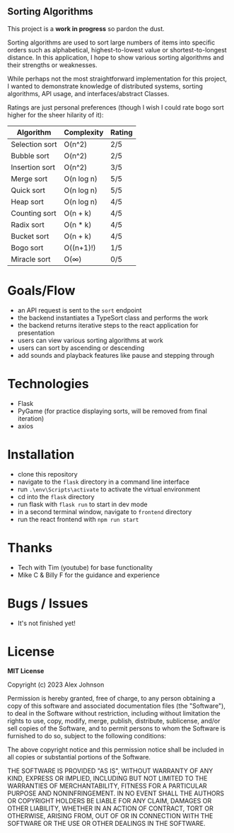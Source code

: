 ## Sorting Algorithms
This project is a **work in progress** so pardon the dust.

Sorting algorithms are used to sort large numbers of items into specific orders such as alphabetical, highest-to-lowest value or shortest-to-longest distance. In this application, I hope to show various sorting algorithms and their strengths or weaknesses. 

While perhaps not the most straightforward implementation for this project, I wanted to demonstrate knowledge of distributed systems, sorting algorithms, API usage, and interfaces/abstract Classes.

Ratings are just personal preferences (though I wish I could rate bogo sort higher for the sheer hilarity of it):

| Algorithm       | Complexity     | Rating      |
|-----------------|---------------|--------------|
| Selection sort  | O(n^2)        | 2/5          |
| Bubble sort     | O(n^2)        | 2/5          |
| Insertion sort  | O(n^2)        | 3/5          |
| Merge sort      | O(n log n)    | 5/5          |
| Quick sort      | O(n log n)    | 5/5          |
| Heap sort       | O(n log n)    | 4/5          |
| Counting sort   | O(n + k)      | 4/5          |
| Radix sort      | O(n * k)      | 4/5          |
| Bucket sort     | O(n + k)      | 4/5          |
| Bogo sort       | O((n+1)!)     | 1/5          |
| Miracle sort    | O(∞)          | 0/5          |



# Goals/Flow
  * an API request is sent to the `sort` endpoint
  * the backend instantiates a TypeSort class and performs the work
  * the backend returns iterative steps to the react application for presentation
  * users can view various sorting algorithms at work
  * users can sort by ascending or descending
  * add sounds and playback features like pause and stepping through

# Technologies
* Flask 
* PyGame (for practice displaying sorts, will be removed from final iteration)
* axios

# Installation
* clone this repository
* navigate to the `flask` directory in a command line interface
* run `.\env\Scripts\activate` to activate the virtual environment
* cd into the `flask` directory
* run flask with `flask run` to start in dev mode
* in a second terminal window, navigate to `frontend` directory
* run the react frontend with `npm run start`

# Thanks
* Tech with Tim (youtube) for base functionality
* Mike C & Billy F for the guidance and experience

# Bugs / Issues
* It's not finished yet!

# License
**MIT License**

Copyright (c) 2023 Alex Johnson

Permission is hereby granted, free of charge, to any person obtaining a copy
of this software and associated documentation files (the "Software"), to deal
in the Software without restriction, including without limitation the rights
to use, copy, modify, merge, publish, distribute, sublicense, and/or sell
copies of the Software, and to permit persons to whom the Software is
furnished to do so, subject to the following conditions:

The above copyright notice and this permission notice shall be included in all
copies or substantial portions of the Software.

THE SOFTWARE IS PROVIDED "AS IS", WITHOUT WARRANTY OF ANY KIND, EXPRESS OR
IMPLIED, INCLUDING BUT NOT LIMITED TO THE WARRANTIES OF MERCHANTABILITY,
FITNESS FOR A PARTICULAR PURPOSE AND NONINFRINGEMENT. IN NO EVENT SHALL THE
AUTHORS OR COPYRIGHT HOLDERS BE LIABLE FOR ANY CLAIM, DAMAGES OR OTHER
LIABILITY, WHETHER IN AN ACTION OF CONTRACT, TORT OR OTHERWISE, ARISING FROM,
OUT OF OR IN CONNECTION WITH THE SOFTWARE OR THE USE OR OTHER DEALINGS IN THE
SOFTWARE.
